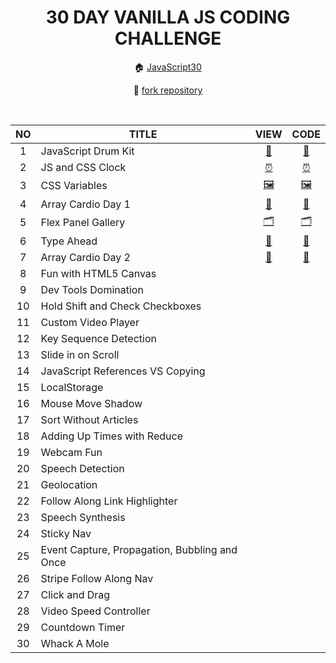<div align="center">

# 30 DAY VANILLA JS CODING CHALLENGE

🏠 [JavaScript30](https://javascript30.com/)

🔗 [fork repository](https://github.com/wesbos/JavaScript30)

</br>

<table>
<thead>
<tr><th>NO</th><th>TITLE</th><th>VIEW</th><th>CODE</th></tr>
</thead>
<tbody>
<tr><td align="center">1</td><td>JavaScript Drum Kit</td><td align="center"><a href="https://sryung1225.github.io/JAVASCRIPT30/01_JavaScript_Drum_Kit/">🥁</a></td><td align="center"><a href="https://github.com/sryung1225/JAVASCRIPT30/blob/main/01_JavaScript_Drum_Kit/script.ts">🥁</a></td></tr>
<tr><td align="center">2</td><td>JS and CSS Clock</td><td align="center"><a href="https://sryung1225.github.io/JAVASCRIPT30/02_JS_and_CSS_Clock/">⏰</a></td><td align="center"><a href="https://github.com/sryung1225/JAVASCRIPT30/blob/main/02_JS_and_CSS_Clock/scripts.js">⏰</a></td></tr>
<tr><td align="center">3</td><td>CSS Variables</td><td align="center"><a href="https://sryung1225.github.io/JAVASCRIPT30/03_Playing_with_CSS_Variables_and_JS/">🖼️</a></td><td align="center"><a href="https://github.com/sryung1225/JAVASCRIPT30/blob/main/03_Playing_with_CSS_Variables_and_JS/scripts.js">🖼️</a></td></tr>
<tr><td align="center">4</td><td>Array Cardio Day 1</td><td align="center"><a href="https://sryung1225.github.io/JAVASCRIPT30/04_Array_Cardio_Day_1/">🍡</a></td><td align="center"><a href="https://github.com/sryung1225/JAVASCRIPT30/blob/main/04_Array_Cardio_Day_1/script.ts">🍡</a></td></tr>
<tr><td align="center">5</td><td>Flex Panel Gallery</td><td align="center"><a href="https://sryung1225.github.io/JAVASCRIPT30/05_Flex_Panel_Gallery/">🗂️</a></td><td align="center"><a href="https://github.com/sryung1225/JAVASCRIPT30/blob/main/05_Flex_Panel_Gallery/script.ts">🗂️</a></td></tr>
<tr><td align="center">6</td><td>Type Ahead</td><td align="center"><a href="https://sryung1225.github.io/JAVASCRIPT30/06_Type_Ahead/">🎫</a></td><td align="center"><a href="https://github.com/sryung1225/JAVASCRIPT30/blob/main/06_Type_Ahead/script.ts">🎫</a></td></tr>
<tr><td align="center">7</td><td>Array Cardio Day 2</td><td align="center"><a href="https://sryung1225.github.io/JAVASCRIPT30/07_Array_Cardio_Day_2/">🍡</a></td><td align="center"><a href="https://github.com/sryung1225/JAVASCRIPT30/blob/main/07_Array_Cardio_Day_2/script.ts">🍡</a></td></tr>
<tr><td align="center">8</td><td>Fun with HTML5 Canvas</td><td align="center"></td><td align="center"></td></tr>
<tr><td align="center">9</td><td>Dev Tools Domination</td><td align="center"></td><td align="center"></td></tr>
<tr><td align="center">10</td><td>Hold Shift and Check Checkboxes</td><td align="center"></td><td align="center"></td></tr>
<tr><td align="center">11</td><td>Custom Video Player</td><td align="center"></td><td align="center"></td></tr>
<tr><td align="center">12</td><td>Key Sequence Detection</td><td align="center"></td><td align="center"></td></tr>
<tr><td align="center">13</td><td>Slide in on Scroll</td><td align="center"></td><td align="center"></td></tr>
<tr><td align="center">14</td><td>JavaScript References VS Copying</td><td align="center"></td><td align="center"></td></tr>
<tr><td align="center">15</td><td>LocalStorage</td><td align="center"></td><td align="center"></td></tr>
<tr><td align="center">16</td><td>Mouse Move Shadow</td><td align="center"></td><td align="center"></td></tr>
<tr><td align="center">17</td><td>Sort Without Articles</td><td align="center"></td><td align="center"></td></tr>
<tr><td align="center">18</td><td>Adding Up Times with Reduce</td><td align="center"></td><td align="center"></td></tr>
<tr><td align="center">19</td><td>Webcam Fun</td><td align="center"></td><td align="center"></td></tr>
<tr><td align="center">20</td><td>Speech Detection</td><td align="center"></td><td align="center"></td></tr>
<tr><td align="center">21</td><td>Geolocation</td><td align="center"></td><td align="center"></td></tr>
<tr><td align="center">22</td><td>Follow Along Link Highlighter</td><td align="center"></td><td align="center"></td></tr>
<tr><td align="center">23</td><td>Speech Synthesis</td><td align="center"></td><td align="center"></td></tr>
<tr><td align="center">24</td><td>Sticky Nav</td><td align="center"></td><td align="center"></td></tr>
<tr><td align="center">25</td><td>Event Capture, Propagation, Bubbling and Once</td><td align="center"></td><td align="center"></td></tr>
<tr><td align="center">26</td><td>Stripe Follow Along Nav</td><td align="center"></td><td align="center"></td></tr>
<tr><td align="center">27</td><td>Click and Drag</td><td align="center"></td><td align="center"></td></tr>
<tr><td align="center">28</td><td>Video Speed Controller</td><td align="center"></td><td align="center"></td></tr>
<tr><td align="center">29</td><td>Countdown Timer</td><td align="center"></td><td align="center"></td></tr>
<tr><td align="center">30</td><td>Whack A Mole</td><td align="center"></td><td align="center"></td></tr>
</tbody>
</table>

</div>
